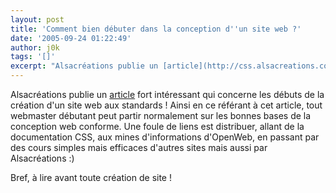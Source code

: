 ```yaml
---
layout: post
title: 'Comment bien débuter dans la conception d''un site web ?'
date: '2005-09-24 01:22:49'
author: j0k
tags: '[]'
excerpt: "Alsacréations publie un [article](http://css.alsacreations.com/Comment-debuter-et-trouver-l-information) fort intéressant qui concerne les débuts de la création d'un site web aux standards ! Ainsi en ce référant à cet article, tout webmaster débutant peut partir normalement sur les bonnes bases de la conception web conforme.     \nUne foule de liens est      …"
---
```


Alsacréations publie un [article](http://css.alsacreations.com/Comment-debuter-et-trouver-l-information) fort intéressant qui concerne les débuts de la création d'un site web aux standards ! Ainsi en ce référant à cet article, tout webmaster débutant peut partir normalement sur les bonnes bases de la conception web conforme.
Une foule de liens est distribuer, allant de la documentation CSS, aux mines d'informations d'OpenWeb, en passant par des cours simples mais efficaces d'autres sites mais aussi par Alsacréations :)

Bref, à lire avant toute création de site !
